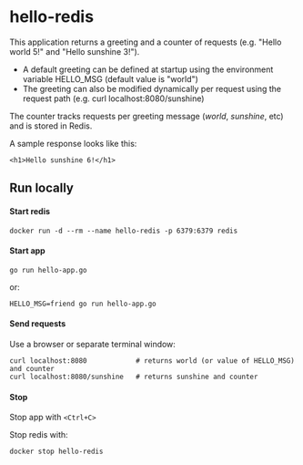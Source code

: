 # hello-redis

This application returns a greeting and a counter of requests (e.g. "Hello world 5!" and "Hello sunshine 3!").

- A default greeting can be defined at startup using the environment variable HELLO_MSG (default value is "world")
- The greeting can also be modified dynamically per request using the request path (e.g. curl localhost:8080/sunshine)

The counter tracks requests per greeting message (_world_, _sunshine_, etc) and is stored in Redis.

A sample response looks like this:
```
<h1>Hello sunshine 6!</h1>
```

## Run locally

#### Start redis
```shell
docker run -d --rm --name hello-redis -p 6379:6379 redis
```

#### Start app
```shell
go run hello-app.go
```
or:
```shell
HELLO_MSG=friend go run hello-app.go
```

#### Send requests
Use a browser or separate terminal window:
```shell
curl localhost:8080            # returns world (or value of HELLO_MSG) and counter
curl localhost:8080/sunshine   # returns sunshine and counter
```

#### Stop
Stop app with `<Ctrl+C>`

Stop redis with:
```shell
docker stop hello-redis
```
